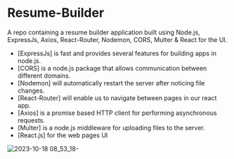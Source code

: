 # Resume-Builder
A repo containing a resume builder application built using Node.js, ExpressJs, Axios, React-Router, Nodemon, CORS, Multer & React for the UI.

- [ExpressJs] is fast and provides several features for building apps in node.js.
- [CORS] is a node.js package that allows communication between different domains.
- [Nodemon] will automatically restart the server after noticing file changes.
- [React-Router] will enable us to navigate between pages in our react app.
- [Axios] is a promise based HTTP client for performing asynchronous requests.
- [Multer] is a node.js middleware for uploading files to the server.
- [React.js] for the web pages UI

![2023-10-18 08_53_18-](https://github.com/Marx-wrld/Resume-Builder/assets/105711066/c647a250-0e38-4b4d-8a26-f27fc6879499)

